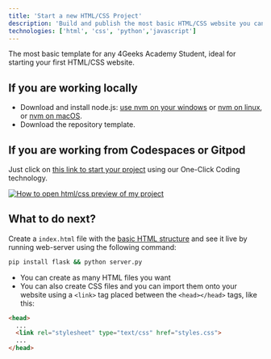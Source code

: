 ```yaml
---
title: 'Start a new HTML/CSS Project'
description: 'Build and publish the most basic HTML/CSS website you can build'
technologies: ['html', 'css', 'python','javascript']
---
```


The most basic template for any 4Geeks Academy Student, ideal for starting your first HTML/CSS website.

## If you are **working locally**

- Download and install node.js: [use nvm on your windows](https://4geeks.com/how-to/nvm-install-windows) or [nvm on linux](https://4geeks.com/how-to/install-nvm-linux), or [nvm on macOS](https://4geeks.com/how-to/install-node-nvm-mac-osx).
- Download the repository template.  

## If you are working from Codespaces or Gitpod

Just click on [this link to start your project](https://s.4geeks.com/start?repo=https://github.com/4GeeksAcademy/html-hello.git) using our One-Click Coding technology.

[![How to open html/css preview of my project](https://github.com/4GeeksAcademy/Templates-Boilerplates/blob/master/static/img/preview.png?raw=true)](https://youtu.be/dfbDCMu_p-0)

## What to do next?

Create a `index.html` file with the [basic HTML structure](https://4geeks.com/lesson/what-is-html-learn-html#page-structure) and see it live by running web-server using the following command:

```bash
pip install flask && python server.py
```

- You can create as many HTML files you want
- You can also create CSS files and you can import them onto your website using a `<link>` tag placed between the `<head></head>` tags, like this:

```html
<head>
  ...
  <link rel="stylesheet" type="text/css" href="styles.css">
  ...
</head>
```
